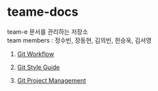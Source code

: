 # teame-docs

team-e 문서를 관리하는 저장소 <br />
team members : 정수빈, 장동현, 김의빈, 한승욱, 김서영

1. [Git Workflow](https://github.com/team-e-techeer/teame-docs/blob/main/gitproject/workflow.md)

2. [Git Style Guide](https://github.com/team-e-techeer/teame-docs/blob/main/styleguide/style-guide.md)

3. [Git Project Management](https://github.com/team-e-techeer/teame-docs/blob/main/gitproject/management.md)
